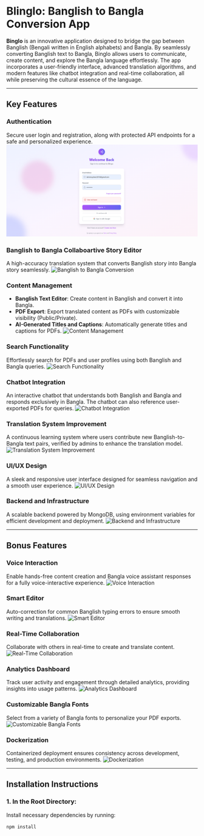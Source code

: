 # **Blinglo: Banglish to Bangla Conversion App**

**Binglo** is an innovative application designed to bridge the gap between Banglish (Bengali written in English alphabets) and Bangla. By seamlessly converting Banglish text to Bangla, Binglo allows users to communicate, create content, and explore the Bangla language effortlessly. The app incorporates a user-friendly interface, advanced translation algorithms, and modern features like chatbot integration and real-time collaboration, all while preserving the cultural essence of the language.

---

## **Key Features**

### **Authentication**
Secure user login and registration, along with protected API endpoints for a safe and personalized experience.
![Authentication](Images/Login.png)

### **Banglish to Bangla Collaboartive Story Editor**
A high-accuracy translation system that converts Banglish story into Bangla story seamlessly.
![Banglish to Bangla Conversion](path/to/image)

### **Content Management**
- **Banglish Text Editor**: Create content in Banglish and convert it into Bangla.
- **PDF Export**: Export translated content as PDFs with customizable visibility (Public/Private).
- **AI-Generated Titles and Captions**: Automatically generate titles and captions for PDFs.
![Content Management](path/to/image)

### **Search Functionality**
Effortlessly search for PDFs and user profiles using both Banglish and Bangla queries.
![Search Functionality](path/to/image)

### **Chatbot Integration**
An interactive chatbot that understands both Banglish and Bangla and responds exclusively in Bangla. The chatbot can also reference user-exported PDFs for queries.
![Chatbot Integration](path/to/image)

### **Translation System Improvement**
A continuous learning system where users contribute new Banglish-to-Bangla text pairs, verified by admins to enhance the translation model.
![Translation System Improvement](path/to/image)

### **UI/UX Design**
A sleek and responsive user interface designed for seamless navigation and a smooth user experience.
![UI/UX Design](path/to/image)

### **Backend and Infrastructure**
A scalable backend powered by MongoDB, using environment variables for efficient development and deployment.
![Backend and Infrastructure](path/to/image)

---

## **Bonus Features**

### **Voice Interaction**
Enable hands-free content creation and Bangla voice assistant responses for a fully voice-interactive experience.
![Voice Interaction](path/to/image)

### **Smart Editor**
Auto-correction for common Banglish typing errors to ensure smooth writing and translations.
![Smart Editor](path/to/image)

### **Real-Time Collaboration**
Collaborate with others in real-time to create and translate content.
![Real-Time Collaboration](path/to/image)

### **Analytics Dashboard**
Track user activity and engagement through detailed analytics, providing insights into usage patterns.
![Analytics Dashboard](path/to/image)

### **Customizable Bangla Fonts**
Select from a variety of Bangla fonts to personalize your PDF exports.
![Customizable Bangla Fonts](path/to/image)

### **Dockerization**
Containerized deployment ensures consistency across development, testing, and production environments.
![Dockerization](path/to/image)

---

## **Installation Instructions**

### **1. In the Root Directory:**
Install necessary dependencies by running:
```bash
npm install
